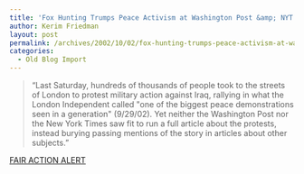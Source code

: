 ```yaml
---
title: 'Fox Hunting Trumps Peace Activism at Washington Post &amp; NYT'
author: Kerim Friedman
layout: post
permalink: /archives/2002/10/02/fox-hunting-trumps-peace-activism-at-washington-post-nyt-2/
categories:
  - Old Blog Import
---
```


>   &#8220;Last Saturday, hundreds of thousands of people took to the streets of London to protest military action against Iraq, rallying in what the London Independent called "one of the biggest peace demonstrations seen in a generation" (9/29/02). Yet neither the Washington Post nor the New York Times saw fit to run a full article about the protests, instead burying passing mentions of the story in articles about other subjects.&#8221;


<a href="http://www.fair.org/activism/london-protests.html" onclick="_gaq.push(['_trackEvent', 'outbound-article', 'http://www.fair.org/activism/london-protests.html', 'FAIR ACTION ALERT']);" >FAIR ACTION ALERT</a>

